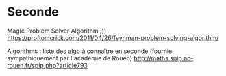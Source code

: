 # Seconde

Magic Problem Solver Algorithm ;)) https://proftomcrick.com/2011/04/26/feynman-problem-solving-algorithm/


Algorithms : liste des algo à connaître en seconde (fournie sympathiquement par l'académie de Rouen)
http://maths.spip.ac-rouen.fr/spip.php?article793

